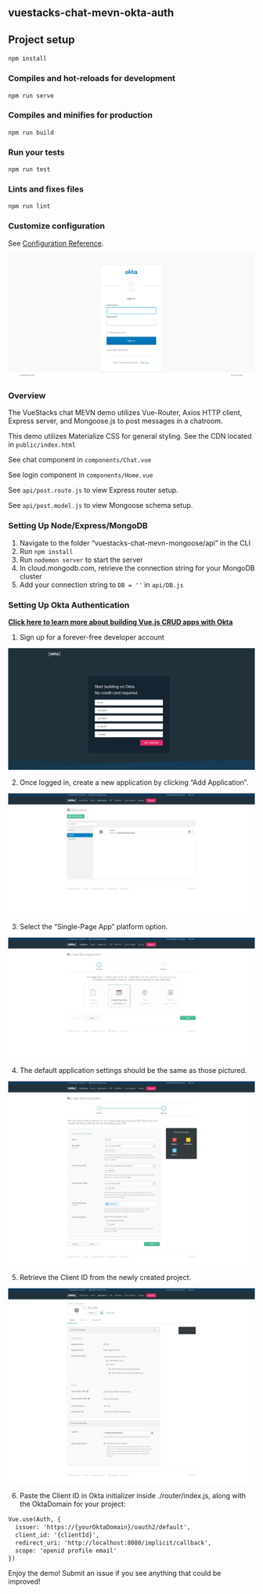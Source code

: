 ## vuestacks-chat-mevn-okta-auth

## Project setup
```
npm install
```

### Compiles and hot-reloads for development
```
npm run serve
```

### Compiles and minifies for production
```
npm run build
```

### Run your tests
```
npm run test
```

### Lints and fixes files
```
npm run lint
```

### Customize configuration
See [Configuration Reference](https://cli.vuejs.org/config/).

![alt text](https://raw.githubusercontent.com/jsfanatik/vuestacks-vue-okta-demo/master/src/assets/vue-okta-screenshot.PNG)

### Overview

The VueStacks chat MEVN demo utilizes Vue-Router, Axios HTTP client, Express server, and Mongoose.js to post messages in a chatroom. 

This demo utilizes Materialize CSS for general styling. See the CDN located in ```public/index.html```

See chat component in ```components/Chat.vue```

See login component in ```components/Home.vue```

See ```api/post.route.js``` to view Express router setup.

See ```api/post.model.js``` to view Mongoose schema setup.

### Setting Up Node/Express/MongoDB

1) Navigate to the folder “vuestacks-chat-mevn-mongoose/api” in the CLI
2) Run ```npm install```
3) Run ```nodemon server``` to start the server
4) In cloud.mongodb.com, retrieve the connection string for your MongoDB cluster
5) Add your connection string to ```DB = ''``` in ```api/DB.js```

### Setting Up Okta Authentication


**[Click here to learn more about building Vue.js CRUD apps with Okta](https://developer.okta.com/blog/2018/02/15/build-crud-app-vuejs-node)** 


1) Sign up for a forever-free developer account

![alt text](https://raw.githubusercontent.com/jsfanatik/vuestacks-chat-mevn-okta-auth/master/src/assets/okta-1.png)


2) Once logged in, create a new application by clicking “Add Application”.

![alt text](https://raw.githubusercontent.com/jsfanatik/vuestacks-chat-mevn-okta-auth/master/src/assets/okta-2.png)


3) Select the “Single-Page App” platform option.

![alt text](https://raw.githubusercontent.com/jsfanatik/vuestacks-chat-mevn-okta-auth/master/src/assets/okta-3.png)


4) The default application settings should be the same as those pictured.

![alt text](https://raw.githubusercontent.com/jsfanatik/vuestacks-chat-mevn-okta-auth/master/src/assets/okta-4.png)


5) Retrieve the Client ID from the newly created project. 

![alt text](https://raw.githubusercontent.com/jsfanatik/vuestacks-chat-mevn-okta-auth/master/src/assets/okta-5.png)


6) Paste the Client ID in Okta initializer inside ./router/index.js, along with the OktaDomain for your project:

```
Vue.use(Auth, {
  issuer: 'https://{yourOktaDomain}/oauth2/default',
  client_id: '{clientId}',
  redirect_uri: 'http://localhost:8080/implicit/callback',
  scope: 'openid profile email'
})
```

Enjoy the demo! Submit an issue if you see anything that could be improved!
